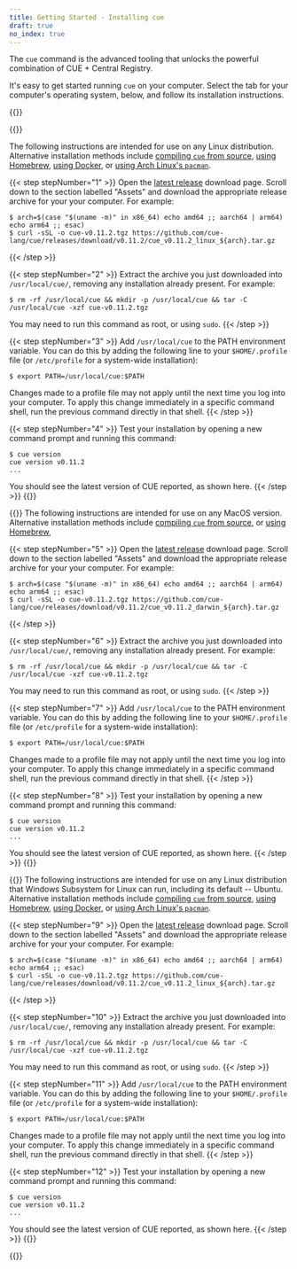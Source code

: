 ```yaml
---
title: Getting Started - Installing cue
draft: true
no_index: true
---
```


The `cue` command is the advanced tooling that unlocks the powerful combination
of CUE + Central Registry.

It's easy to get started running `cue` on your computer.
Select the tab for your computer's operating system, below, and follow its
installation instructions.

{{<tabs>}}

{{<tab name="Linux">}}

The following instructions are intended for use on any Linux distribution.
Alternative installation methods include
[compiling `cue` from source](FIXME),
[using Homebrew](FIXME),
[using Docker](FIXME),
or [using Arch Linux's `pacman`](FIXME).

{{< step stepNumber="1" >}}
Open the [latest release](https://github.com/cue-lang/cue/releases/latest)
download page.
Scroll down to the section labelled "Assets" and download the appropriate
release archive for your your computer. For example:
```text { title="TERMINAL" type="terminal" codeToCopy="YXJjaD0kKGNhc2UgIiQodW5hbWUgLW0pIiBpbiB4ODZfNjQpIGVjaG8gYW1kNjQgOzsgYWFyY2g2NCB8IGFybTY0KSBlY2hvIGFybTY0IDs7IGVzYWMpCmN1cmwgLXNTTCAtbyBjdWUtdjAuMTEuMi50Z3ogaHR0cHM6Ly9naXRodWIuY29tL2N1ZS1sYW5nL2N1ZS9yZWxlYXNlcy9kb3dubG9hZC92MC4xMS4yL2N1ZV92MC4xMS4yX2xpbnV4XyR7YXJjaH0udGFyLmd6" }
$ arch=$(case "$(uname -m)" in x86_64) echo amd64 ;; aarch64 | arm64) echo arm64 ;; esac)
$ curl -sSL -o cue-v0.11.2.tgz https://github.com/cue-lang/cue/releases/download/v0.11.2/cue_v0.11.2_linux_${arch}.tar.gz
```
{{< /step >}}

{{< step stepNumber="2" >}}
Extract the archive you just downloaded into `/usr/local/cue/`, removing any
installation already present. For example:
```text { title="TERMINAL" type="terminal" codeToCopy="cm0gLXJmIC91c3IvbG9jYWwvY3VlICYmIG1rZGlyIC1wIC91c3IvbG9jYWwvY3VlICYmIHRhciAtQyAvdXNyL2xvY2FsL2N1ZSAteHpmIGN1ZS12MC4xMS4yLnRneg==" }
$ rm -rf /usr/local/cue && mkdir -p /usr/local/cue && tar -C /usr/local/cue -xzf cue-v0.11.2.tgz
```
You may need to run this command as root, or using `sudo`.
{{< /step >}}

{{< step stepNumber="3" >}}
Add `/usr/local/cue` to the PATH environment variable.
You can do this by adding the following line to your `$HOME/.profile` file (or
`/etc/profile` for a system-wide installation):
```text { title="TERMINAL" type="terminal" codeToCopy="ZXhwb3J0IFBBVEg9L3Vzci9sb2NhbC9jdWU6JFBBVEg=" }
$ export PATH=/usr/local/cue:$PATH
```
Changes made to a profile file may not apply until the next time you log into
your computer. To apply this change immediately in a specific command shell,
run the previous command directly in that shell.
{{< /step >}}

{{< step stepNumber="4" >}}
Test your installation by opening a new command prompt and running this command:
```text { title="TERMINAL" type="terminal" codeToCopy="Y3VlIHZlcnNpb24=" }
$ cue version
cue version v0.11.2
...
```
You should see the latest version of CUE reported, as shown here.
{{< /step >}}
{{</tab>}}

{{<tab name="MacOS">}}
The following instructions are intended for use on any MacOS version.
Alternative installation methods include
[compiling `cue` from source](FIXME),
or [using Homebrew](FIXME),

{{< step stepNumber="5" >}}
Open the [latest release](https://github.com/cue-lang/cue/releases/latest)
download page.
Scroll down to the section labelled "Assets" and download the appropriate
release archive for your your computer. For example:
```text { title="TERMINAL" type="terminal" codeToCopy="YXJjaD0kKGNhc2UgIiQodW5hbWUgLW0pIiBpbiB4ODZfNjQpIGVjaG8gYW1kNjQgOzsgYWFyY2g2NCB8IGFybTY0KSBlY2hvIGFybTY0IDs7IGVzYWMpCmN1cmwgLXNTTCAtbyBjdWUtdjAuMTEuMi50Z3ogaHR0cHM6Ly9naXRodWIuY29tL2N1ZS1sYW5nL2N1ZS9yZWxlYXNlcy9kb3dubG9hZC92MC4xMS4yL2N1ZV92MC4xMS4yX2Rhcndpbl8ke2FyY2h9LnRhci5neg==" }
$ arch=$(case "$(uname -m)" in x86_64) echo amd64 ;; aarch64 | arm64) echo arm64 ;; esac)
$ curl -sSL -o cue-v0.11.2.tgz https://github.com/cue-lang/cue/releases/download/v0.11.2/cue_v0.11.2_darwin_${arch}.tar.gz
```
{{< /step >}}

{{< step stepNumber="6" >}}
Extract the archive you just downloaded into `/usr/local/cue/`, removing any
installation already present. For example:
```text { title="TERMINAL" type="terminal" codeToCopy="cm0gLXJmIC91c3IvbG9jYWwvY3VlICYmIG1rZGlyIC1wIC91c3IvbG9jYWwvY3VlICYmIHRhciAtQyAvdXNyL2xvY2FsL2N1ZSAteHpmIGN1ZS12MC4xMS4yLnRneg==" }
$ rm -rf /usr/local/cue && mkdir -p /usr/local/cue && tar -C /usr/local/cue -xzf cue-v0.11.2.tgz
```
You may need to run this command as root, or using `sudo`.
{{< /step >}}

{{< step stepNumber="7" >}}
Add `/usr/local/cue` to the PATH environment variable.
You can do this by adding the following line to your `$HOME/.profile` file (or
`/etc/profile` for a system-wide installation):
```text { title="TERMINAL" type="terminal" codeToCopy="ZXhwb3J0IFBBVEg9L3Vzci9sb2NhbC9jdWU6JFBBVEg=" }
$ export PATH=/usr/local/cue:$PATH
```
Changes made to a profile file may not apply until the next time you log into
your computer. To apply this change immediately in a specific command shell,
run the previous command directly in that shell.
{{< /step >}}

{{< step stepNumber="8" >}}
Test your installation by opening a new command prompt and running this command:
```text { title="TERMINAL" type="terminal" codeToCopy="Y3VlIHZlcnNpb24=" }
$ cue version
cue version v0.11.2
...
```
You should see the latest version of CUE reported, as shown here.
{{< /step >}}
{{</tab>}}

{{<tab name="Windows Subsystem for Linux (WSL)">}}
The following instructions are intended for use on any Linux distribution that
Windows Subsystem for Linux can run, including its default -- Ubuntu.
Alternative installation methods include
[compiling `cue` from source](FIXME),
[using Homebrew](FIXME),
[using Docker](FIXME),
or [using Arch Linux's `pacman`](FIXME).

{{< step stepNumber="9" >}}
Open the [latest release](https://github.com/cue-lang/cue/releases/latest)
download page.
Scroll down to the section labelled "Assets" and download the appropriate
release archive for your your computer. For example:
```text { title="TERMINAL" type="terminal" codeToCopy="YXJjaD0kKGNhc2UgIiQodW5hbWUgLW0pIiBpbiB4ODZfNjQpIGVjaG8gYW1kNjQgOzsgYWFyY2g2NCB8IGFybTY0KSBlY2hvIGFybTY0IDs7IGVzYWMpCmN1cmwgLXNTTCAtbyBjdWUtdjAuMTEuMi50Z3ogaHR0cHM6Ly9naXRodWIuY29tL2N1ZS1sYW5nL2N1ZS9yZWxlYXNlcy9kb3dubG9hZC92MC4xMS4yL2N1ZV92MC4xMS4yX2xpbnV4XyR7YXJjaH0udGFyLmd6" }
$ arch=$(case "$(uname -m)" in x86_64) echo amd64 ;; aarch64 | arm64) echo arm64 ;; esac)
$ curl -sSL -o cue-v0.11.2.tgz https://github.com/cue-lang/cue/releases/download/v0.11.2/cue_v0.11.2_linux_${arch}.tar.gz
```
{{< /step >}}

{{< step stepNumber="10" >}}
Extract the archive you just downloaded into `/usr/local/cue/`, removing any
installation already present. For example:
```text { title="TERMINAL" type="terminal" codeToCopy="cm0gLXJmIC91c3IvbG9jYWwvY3VlICYmIG1rZGlyIC1wIC91c3IvbG9jYWwvY3VlICYmIHRhciAtQyAvdXNyL2xvY2FsL2N1ZSAteHpmIGN1ZS12MC4xMS4yLnRneg==" }
$ rm -rf /usr/local/cue && mkdir -p /usr/local/cue && tar -C /usr/local/cue -xzf cue-v0.11.2.tgz
```
You may need to run this command as root, or using `sudo`.
{{< /step >}}

{{< step stepNumber="11" >}}
Add `/usr/local/cue` to the PATH environment variable.
You can do this by adding the following line to your `$HOME/.profile` file (or
`/etc/profile` for a system-wide installation):
```text { title="TERMINAL" type="terminal" codeToCopy="ZXhwb3J0IFBBVEg9L3Vzci9sb2NhbC9jdWU6JFBBVEg=" }
$ export PATH=/usr/local/cue:$PATH
```
Changes made to a profile file may not apply until the next time you log into
your computer. To apply this change immediately in a specific command shell,
run the previous command directly in that shell.
{{< /step >}}

{{< step stepNumber="12" >}}
Test your installation by opening a new command prompt and running this command:
```text { title="TERMINAL" type="terminal" codeToCopy="Y3VlIHZlcnNpb24=" }
$ cue version
cue version v0.11.2
...
```
You should see the latest version of CUE reported, as shown here.
{{< /step >}}
{{</tab>}}

{{</tabs>}}
